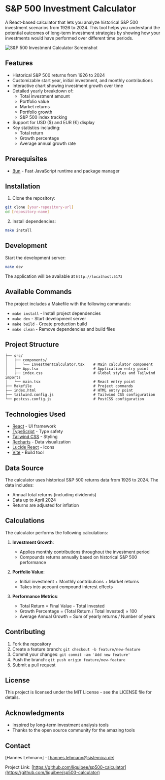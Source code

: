 # S&P 500 Investment Calculator

A React-based calculator that lets you analyze historical S&P 500 investment scenarios from 1926 to 2024. This tool helps you understand the potential outcomes of long-term investment strategies by showing how your investments would have performed over different time periods.

![S&P 500 Investment Calculator Screenshot](/api/placeholder/800/400)

## Features

- Historical S&P 500 returns from 1926 to 2024
- Customizable start year, initial investment, and monthly contributions
- Interactive chart showing investment growth over time
- Detailed yearly breakdown of:
  - Total investment amount
  - Portfolio value
  - Market returns
  - Portfolio growth
  - S&P 500 index tracking
- Support for USD ($) and EUR (€) display
- Key statistics including:
  - Total return
  - Growth percentage
  - Average annual growth rate

## Prerequisites

- [Bun](https://bun.sh/) - Fast JavaScript runtime and package manager

## Installation

1. Clone the repository:
```bash
git clone [your-repository-url]
cd [repository-name]
```

2. Install dependencies:
```bash
make install
```

## Development

Start the development server:
```bash
make dev
```

The application will be available at `http://localhost:5173`

## Available Commands

The project includes a Makefile with the following commands:

- `make install` - Install project dependencies
- `make dev` - Start development server
- `make build` - Create production build
- `make clean` - Remove dependencies and build files

## Project Structure

```
├── src/
│   ├── components/
│   │   └── InvestmentCalculator.tsx    # Main calculator component
│   ├── App.tsx                         # Application entry point
│   ├── index.css                       # Global styles and Tailwind imports
│   └── main.tsx                        # React entry point
├── Makefile                            # Project commands
├── index.html                          # HTML entry point
├── tailwind.config.js                  # Tailwind CSS configuration
└── postcss.config.js                   # PostCSS configuration
```

## Technologies Used

- [React](https://reactjs.org/) - UI framework
- [TypeScript](https://www.typescriptlang.org/) - Type safety
- [Tailwind CSS](https://tailwindcss.com/) - Styling
- [Recharts](https://recharts.org/) - Data visualization
- [Lucide React](https://lucide.dev/) - Icons
- [Vite](https://vitejs.dev/) - Build tool

## Data Source

The calculator uses historical S&P 500 returns data from 1926 to 2024. The data includes:
- Annual total returns (including dividends)
- Data up to April 2024
- Returns are adjusted for inflation

## Calculations

The calculator performs the following calculations:

1. **Investment Growth**: 
   - Applies monthly contributions throughout the investment period
   - Compounds returns annually based on historical S&P 500 performance

2. **Portfolio Value**: 
   - Initial investment + Monthly contributions + Market returns
   - Takes into account compound interest effects

3. **Performance Metrics**:
   - Total Return = Final Value - Total Invested
   - Growth Percentage = (Total Return / Total Invested) × 100
   - Average Annual Growth = Sum of yearly returns / Number of years

## Contributing

1. Fork the repository
2. Create a feature branch: `git checkout -b feature/new-feature`
3. Commit your changes: `git commit -am 'Add new feature'`
4. Push the branch: `git push origin feature/new-feature`
5. Submit a pull request

## License

This project is licensed under the MIT License - see the LICENSE file for details.

## Acknowledgments

- Inspired by long-term investment analysis tools
- Thanks to the open source community for the amazing tools

## Contact

[Hannes Lehmann] - [hannes.lehmann@sistemica.de]

Project Link: [https://github.com/liquibee/sp500-calculator](https://github.com/liquibee/sp500-calculator)